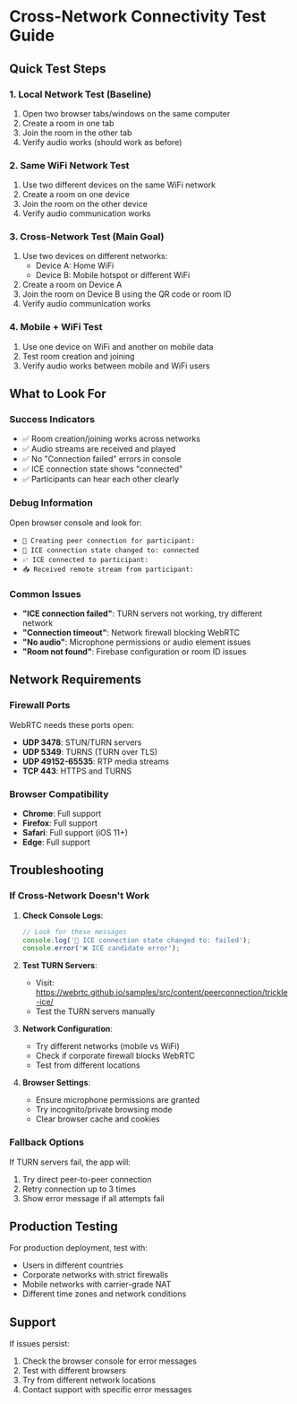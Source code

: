 # Cross-Network Connectivity Test Guide

## Quick Test Steps

### 1. Local Network Test (Baseline)
1. Open two browser tabs/windows on the same computer
2. Create a room in one tab
3. Join the room in the other tab
4. Verify audio works (should work as before)

### 2. Same WiFi Network Test
1. Use two different devices on the same WiFi network
2. Create a room on one device
3. Join the room on the other device
4. Verify audio communication works

### 3. Cross-Network Test (Main Goal)
1. Use two devices on different networks:
   - Device A: Home WiFi
   - Device B: Mobile hotspot or different WiFi
2. Create a room on Device A
3. Join the room on Device B using the QR code or room ID
4. Verify audio communication works

### 4. Mobile + WiFi Test
1. Use one device on WiFi and another on mobile data
2. Test room creation and joining
3. Verify audio works between mobile and WiFi users

## What to Look For

### Success Indicators
- ✅ Room creation/joining works across networks
- ✅ Audio streams are received and played
- ✅ No "Connection failed" errors in console
- ✅ ICE connection state shows "connected"
- ✅ Participants can hear each other clearly

### Debug Information
Open browser console and look for:
- `🔗 Creating peer connection for participant:`
- `🧊 ICE connection state changed to: connected`
- `✅ ICE connected to participant:`
- `📥 Received remote stream from participant:`

### Common Issues
- **"ICE connection failed"**: TURN servers not working, try different network
- **"Connection timeout"**: Network firewall blocking WebRTC
- **"No audio"**: Microphone permissions or audio element issues
- **"Room not found"**: Firebase configuration or room ID issues

## Network Requirements

### Firewall Ports
WebRTC needs these ports open:
- **UDP 3478**: STUN/TURN servers
- **UDP 5349**: TURNS (TURN over TLS)
- **UDP 49152-65535**: RTP media streams
- **TCP 443**: HTTPS and TURNS

### Browser Compatibility
- **Chrome**: Full support
- **Firefox**: Full support
- **Safari**: Full support (iOS 11+)
- **Edge**: Full support

## Troubleshooting

### If Cross-Network Doesn't Work

1. **Check Console Logs**:
   ```javascript
   // Look for these messages
   console.log('🧊 ICE connection state changed to: failed');
   console.error('❌ ICE candidate error');
   ```

2. **Test TURN Servers**:
   - Visit: https://webrtc.github.io/samples/src/content/peerconnection/trickle-ice/
   - Test the TURN servers manually

3. **Network Configuration**:
   - Try different networks (mobile vs WiFi)
   - Check if corporate firewall blocks WebRTC
   - Test from different locations

4. **Browser Settings**:
   - Ensure microphone permissions are granted
   - Try incognito/private browsing mode
   - Clear browser cache and cookies

### Fallback Options

If TURN servers fail, the app will:
1. Try direct peer-to-peer connection
2. Retry connection up to 3 times
3. Show error message if all attempts fail

## Production Testing

For production deployment, test with:
- Users in different countries
- Corporate networks with strict firewalls
- Mobile networks with carrier-grade NAT
- Different time zones and network conditions

## Support

If issues persist:
1. Check the browser console for error messages
2. Test with different browsers
3. Try from different network locations
4. Contact support with specific error messages
